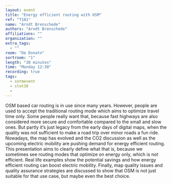```yaml
---
layout: event
title: "Energy efficient routing with OSM"
ref: "T101"
name: "Arndt Brenschede"
authors: "Arndt Brenschede"
affiliations: ""
organization: ""
extra_tags:
  - ""
room: "De Donato"
sortroom: "1"
length: "30 minutes"
time: "Monday 12:30"
recording: true
tags:
  - sotmevent
  - slot38
  - 
---
```

OSM based car routing is in use since many years. However, people are used to accept the traditional routing mode which aims to optimize travel time only. Some people really want that, because fast highways are also considered more secure and comfortable compared to the small and slow ones. But partly it‘s just legacy from the early days of digital maps, when the quality was not sufficient to make a road trip over minor roads a fun ride. Nowadays, the map has evolved and the CO2 discussion as well as the upcoming electric mobility are pushing demand for energy efficient routing. This presentation aims to clearly define what that is, because we sometimes see routing modes that optimize on energy only, which is not efficient. Real life examples show the potential savings and how energy efficient routing can boost electric mobility. Finally, map quality issues and quality assurance strategies are discussed to show that OSM is not just suitable for that use case, but maybe even the best choice.